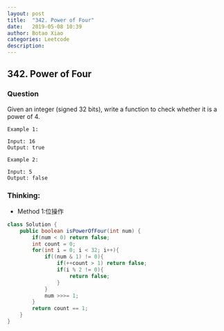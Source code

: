 ```yaml
---
layout: post
title:  "342. Power of Four"
date:   2019-05-08 10:39
author: Botao Xiao
categories: Leetcode
description:
---
```

## 342. Power of Four

### Question
Given an integer (signed 32 bits), write a function to check whether it is a power of 4.

```
Example 1:

Input: 16
Output: true

Example 2:

Input: 5
Output: false
```

### Thinking:
* Method 1:位操作

```Java
class Solution {
    public boolean isPowerOfFour(int num) {
        if(num < 0) return false;
        int count = 0;
        for(int i = 0; i < 32; i++){
            if((num & 1) != 0){
                if(++count > 1) return false;
                if(i % 2 != 0){
                    return false;
                }
            }
            num >>>= 1;
        }
        return count == 1;
    }
}
```